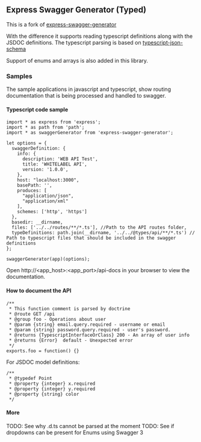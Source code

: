## Express Swagger Generator (Typed)
This is a fork of [express-swagger-generator](https://github.com/pgroot/express-swagger-generator) 

With the difference it supports reading typescript definitions along with the JSDOC definitions.
The typescript parsing is based on [typescript-json-schema](https://github.com/YousefED/typescript-json-schema) 

Support of enums and arrays is also added in this library.

### Samples
The sample applications in javascript and typescript, show routing documentation that is being processed and handled to swagger.


#### Typescript code sample

```
import * as express from 'express';
import * as path from 'path';
import * as swaggerGenerator from 'express-swagger-generator';

let options = {
  swaggerDefinition: {
    info: {
      description: 'WEB API Test',
      title: 'WHITELABEL API',
      version: '1.0.0',
    },
    host: "localhost:3000",
    basePath: '',
    produces: [
      "application/json",
      "application/xml"
    ],
    schemes: ['http', 'https']
  },
  basedir: __dirname,
  files: ['../../routes/**/*.ts'], //Path to the API routes folder,
  typeDefinitions: path.join(__dirname, '../../@types/api/**/*.ts') // Path to typescript files that should be included in the swagger definitions
};

swaggerGenerator(app)(options);
```

Open http://<app_host>:<app_port>/api-docs in your browser to view the documentation.

#### How to document the API

```
/**
 * This function comment is parsed by doctrine
 * @route GET /api
 * @group foo - Operations about user
 * @param {string} email.query.required - username or email
 * @param {string} password.query.required - user's password.
 * @returns {TypescriptInterfaceOrClass} 200 - An array of user info
 * @returns {Error}  default - Unexpected error
 */
exports.foo = function() {}
```

For JSDOC model definitions:

```
/**
 * @typedef Point
 * @property {integer} x.required
 * @property {integer} y.required
 * @property {string} color
 */
```

#### More
TODO: See why .d.ts cannot be parsed at the moment
TODO: See if dropdowns can be present for Enums using Swagger 3
